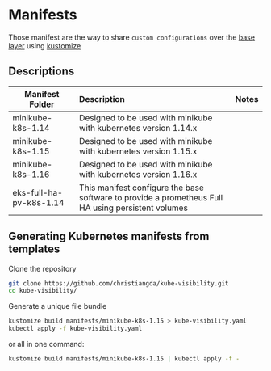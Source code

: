 # Manifests

Those manifest are the way to share `custom configurations` over the [base layer](../base) using [kustomize](https://github.com/kubernetes-sigs/kustomize)

## Descriptions

| Manifest Folder         | Description                                                                                        | Notes |
| ----------------------- | :------------------------------------------------------------------------------------------------- | :---- |
| minikube-k8s-1.14       | Designed to be used with minikube with kubernetes version 1.14.x                                   |       |
| minikube-k8s-1.15       | Designed to be used with minikube with kubernetes version 1.15.x                                   |       |
| minikube-k8s-1.16       | Designed to be used with minikube with kubernetes version 1.16.x                                   |       |
| eks-full-ha-pv-k8s-1.14 | This manifest configure the base software to provide a prometheus Full HA using persistent volumes |       |

## Generating Kubernetes manifests from templates

Clone the repository

```bash
git clone https://github.com/christiangda/kube-visibility.git
cd kube-visibility/
```

Generate a unique file bundle

```bash
kustomize build manifests/minikube-k8s-1.15 > kube-visibility.yaml
kubectl apply -f kube-visibility.yaml
```

or all in one command:

```bash
kustomize build manifests/minikube-k8s-1.15 | kubectl apply -f -
```
